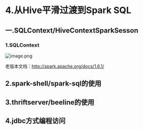 # 4.从Hive平滑过渡到Spark SQL

## 一.SQLContext/HiveContextSparkSesson

### 1.SQLContext
![image.png](https://upload-images.jianshu.io/upload_images/7220971-7e390a4d3fdf704d.png?imageMogr2/auto-orient/strip%7CimageView2/2/w/1240)

老版本文档：http://spark.apache.org/docs/1.6.1/


## 2.spark-shell/spark-sql的使用
## 3.thriftserver/beeline的使用
## 4.jdbc方式编程访问